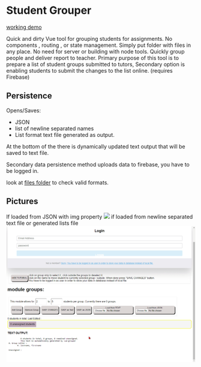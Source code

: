 # Student Grouper

[working demo](Osmiogrzesznik.github.io/vue-grouper/public)

Quick and dirty Vue tool for grouping students for assignments. No components , routing , or state management. Simply put folder with files in any place. No need for server or building with node tools. Quickly group people and deliver report to teacher. 
Primary purpose of this tool is to prepare a list of student groups submitted to tutors, 
Secondary option is enabling students
to submit the changes to the list online. (requires Firebase)

## Persistence

Opens/Saves:
 - JSON
 - list of newline separated names
 - List format text file generated as output. 
 
At the bottom of the there is dynamically updated text output that will be saved to text file. 

Secondary data persistence method uploads data to firebase, you have to be logged in. 

look at [files folder](https://github.com/Osmiogrzesznik/vue-grouper/tree/master/public/files) to check valid formats. 

## Pictures

If loaded from JSON with img property
![](media/images.gif)
if loaded from newline separated text file or generated lists file
![](media/noimages.gif)


